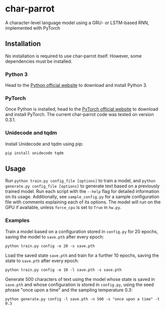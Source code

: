 # char-parrot
A character-level language model using a GRU- or LSTM-based RNN, implemented with PyTorch  

## Installation
No installation is required to use char-parrot itself. However, some dependencies must be installed.  

### Python 3
Head to the [Python official website](https://python.org) to download and install Python 3.

### PyTorch
Once Python is installed, head to the [PyTorch official website](http://pytorch.org) to download and install PyTorch. The current char-parrot code
was tested on version 0.3.1.

### Unidecode and tqdm
Install Unidecode and tqdm using pip:
```bash
pip install unidecode tqdm
```

## Usage

Run ```python train.py config_file [options]``` to train a model, and ```python generate.py config_file [options]``` to generate text based on a previously trained model. Run each script with the ```--help``` flag for detailed information on its usage. Additionally, see ```sample_config.py``` for a sample configuration file with comments explaining each of its options. The model will run on the GPU if available, unless ```force_cpu``` is set to ```True``` in ```hw.py```.

### Examples

Train a model based on a configuration stored in ```config.py``` for 20 epochs, saving the model to ```save.pth``` after every epoch:
```
python train.py config -e 20 -s save.pth
```
Load the saved state ```save.pth``` and train for a further 10 epochs, saving the state to ```save.pth``` after every epoch:
```
python train.py config -e 10 -l save.pth -s save.pth
```
Generate 500 characters of text using the model whose state is saved in ```save.pth``` and whose configuration is stored in ```config.py```, using the seed phrase "once upon a time" and the sampling temperature 0.3:
```
python generate.py config -l save.pth -n 500 -s "once upon a time" -t 0.3
```
